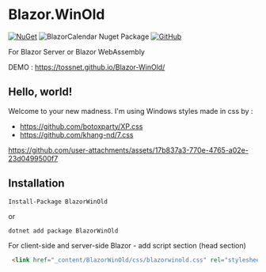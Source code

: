 # Blazor.WinOld

[![NuGet](https://img.shields.io/nuget/v/BlazorWinOld.svg)](https://www.nuget.org/packages/BlazorWinOld/)  ![BlazorCalendar Nuget Package](https://img.shields.io/nuget/dt/BlazorWinOld)
[![GitHub](https://img.shields.io/github/license/tossnet/Blazor-WinOld?color=594ae2&logo=github&style=flat-square)](https://github.com/tossnet/Blazor-WinOld/blob/master/LICENSE.txt)

For Blazor Server or Blazor WebAssembly

DEMO : https://tossnet.github.io/Blazor-WinOld/

## Hello, world!
Welcome to your new madness. I'm using Windows styles made in css by :
- https://github.com/botoxparty/XP.css
- https://github.com/khang-nd/7.css




https://github.com/user-attachments/assets/17b837a3-770e-4765-a02e-23d0499500f7




## Installation

```
Install-Package BlazorWinOld
```
or
```
dotnet add package BlazorWinOld
```
For client-side and server-side Blazor - add script section (head section)

```html
 <link href="_content/BlazorWinOld/css/blazorwinold.css" rel="stylesheet" />
```
